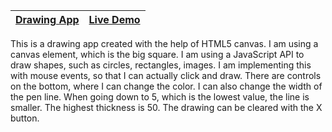 | [Drawing App](https://github.com/lana-20/50_Projects_in_50_Days/tree/main/DrawingApp) | [Live Demo](https://lana-20.github.io/drawing-app/) |
|----|----|

This is a drawing app created with the help of HTML5 canvas.
I am using a canvas element, which is the big square.
I am using a JavaScript API to draw shapes, such as circles, rectangles, images.
I am implementing this with mouse events, so that I can actually click and draw.
There are controls on the bottom, where I can change the color.
I can also change the width of the pen line. When going down to 5, 
which is the lowest value, the line is smaller. The highest thickness is 50.
The drawing can be cleared with the X button.
